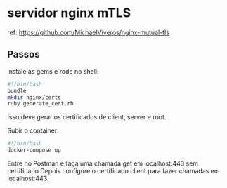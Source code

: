 # servidor nginx mTLS
ref: https://github.com/MichaelViveros/nginx-mutual-tls

## Passos

instale as gems e rode no shell:

```sh
#!/bin/bash
bundle
mkdir nginx/certs
ruby generate_cert.rb
```

Isso deve gerar os certificados de client, server e root.

Subir o container:

```sh
#!/bin/bash
docker-compose up
```

Entre no Postman e faça uma chamada get em localhost:443 sem certificado
Depois configure o certificado client para fazer chamadas em localhost:443.
